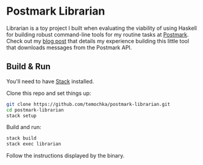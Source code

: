 # Postmark Librarian

Librarian is a toy project I built when evaluating the viability of using Haskell for building robust command-line tools for my routine tasks at [Postmark](https://postmarkapp.com). Check out my [blog post](https://temochka.com/blog/posts/2017/03/30/haskell-at-work.html) that details my experience building this little tool that downloads messages from the Postmark API.

## Build & Run

You'll need to have [Stack](https://haskellstack.org) installed.

Clone this repo and set things up:

``` bash
git clone https://github.com/temochka/postmark-librarian.git
cd postmark-librarian
stack setup
```

Build and run:

``` bash
stack build
stack exec librarian
```

Follow the instructions displayed by the binary.
